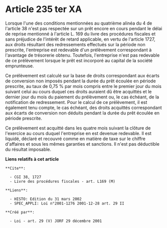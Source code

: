 # Article 235 ter XA

Lorsque l'une des conditions mentionnées au quatrième alinéa du 4 de l'article 38 n'est pas respectée sur un prêt encore en
cours pendant le délai de reprise mentionné à l'article L. 169 du livre des procédures fiscales et sans préjudice de
l'intérêt de retard applicable, en vertu de l'article 1727, aux droits résultant des redressements effectués sur la période
non prescrite, l'entreprise est redevable d'un prélèvement correspondant à l'avantage de trésorerie obtenu. Toutefois,
l'entreprise n'est pas redevable de ce prélèvement lorsque le prêt est incorporé au capital de la société emprunteuse.

Ce prélèvement est calculé sur la base de droits correspondant aux écarts de conversion non imposés pendant la durée du prêt
écoulée en période prescrite, au taux de 0,75 % par mois compris entre le premier jour du mois suivant celui au cours duquel
ces droits auraient dû être acquittés et le dernier jour du mois du paiement du prélèvement ou, le cas échéant, de la
notification de redressement. Pour le calcul de ce prélèvement, il est également tenu compte, le cas échéant, des droits
acquittés correspondant aux écarts de conversion non déduits pendant la durée du prêt écoulée en période prescrite.

Ce prélèvement est acquitté dans les quatre mois suivant la clôture de l'exercice au cours duquel l'entreprise en est devenue
redevable. Il est liquidé, déclaré et recouvré comme en matière de taxe sur le chiffre d'affaires et sous les mêmes garanties
et sanctions. Il n'est pas déductible du résultat imposable.

**Liens relatifs à cet article**

	**Cite**:

	  - CGI 38, 1727
	  - Livre des procédures fiscales - art. L169 (M)

	**Liens**:

	  - HISTO: Edition du 31 mars 2002
	  - SPEC_APPLI: Loi n°2001-1276 2001-12-28 art. 29 II

	**Créé par**:

	  - Loi - art. 29 (V) JORF 29 décembre 2001
